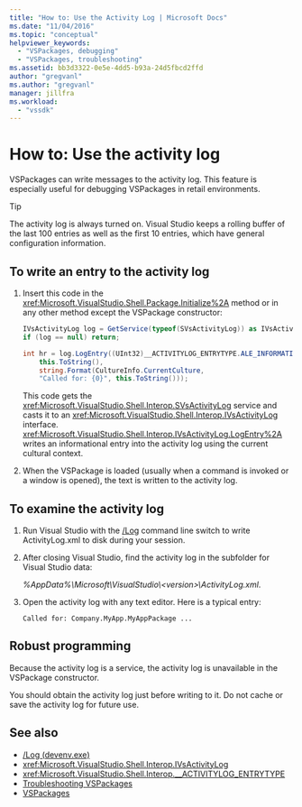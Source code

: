 ```yaml
---
title: "How to: Use the Activity Log | Microsoft Docs"
ms.date: "11/04/2016"
ms.topic: "conceptual"
helpviewer_keywords:
  - "VSPackages, debugging"
  - "VSPackages, troubleshooting"
ms.assetid: bb3d3322-0e5e-4dd5-b93a-24d5fbcd2ffd
author: "gregvanl"
ms.author: "gregvanl"
manager: jillfra
ms.workload:
  - "vssdk"
---
```

# How to: Use the activity log
VSPackages can write messages to the activity log. This feature is especially useful for debugging VSPackages in retail environments.

> [!TIP]
>  The activity log is always turned on. Visual Studio keeps a rolling buffer of the last 100 entries as well as the first 10 entries, which have general configuration information.

## To write an entry to the activity log

1.  Insert this code in the <xref:Microsoft.VisualStudio.Shell.Package.Initialize%2A> method or in any other method except the VSPackage constructor:

    ```csharp
    IVsActivityLog log = GetService(typeof(SVsActivityLog)) as IVsActivityLog;
    if (log == null) return;

    int hr = log.LogEntry((UInt32)__ACTIVITYLOG_ENTRYTYPE.ALE_INFORMATION,
        this.ToString(),
        string.Format(CultureInfo.CurrentCulture,
        "Called for: {0}", this.ToString()));
    ```

     This code gets the <xref:Microsoft.VisualStudio.Shell.Interop.SVsActivityLog> service and casts it to an <xref:Microsoft.VisualStudio.Shell.Interop.IVsActivityLog> interface. <xref:Microsoft.VisualStudio.Shell.Interop.IVsActivityLog.LogEntry%2A> writes an informational entry into the activity log using the current cultural context.

2.  When the VSPackage is loaded (usually when a command is invoked or a window is opened), the text is written to the activity log.

## To examine the activity log

1. Run Visual Studio with the [/Log](../ide/reference/log-devenv-exe.md) command line switch to write ActivityLog.xml to disk during your session.

2. After closing Visual Studio, find the activity log in the subfolder for Visual Studio data:

   <em>*%AppData%</em>\Microsoft\VisualStudio\\\<version>\ActivityLog.xml*.

3. Open the activity log with any text editor. Here is a typical entry:

   ```
   Called for: Company.MyApp.MyAppPackage ...
   ```

## Robust programming

Because the activity log is a service, the activity log is unavailable in the VSPackage constructor.

You should obtain the activity log just before writing to it. Do not cache or save the activity log for future use.

## See also

- [/Log (devenv.exe)](../ide/reference/log-devenv-exe.md)
- <xref:Microsoft.VisualStudio.Shell.Interop.IVsActivityLog>
- <xref:Microsoft.VisualStudio.Shell.Interop.__ACTIVITYLOG_ENTRYTYPE>
- [Troubleshooting VSPackages](../extensibility/troubleshooting-vspackages.md)
- [VSPackages](../extensibility/internals/vspackages.md)
